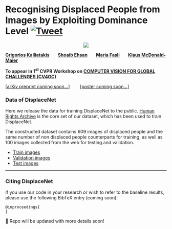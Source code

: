 # Recognising Displaced People from Images by Exploiting Dominance Level [![Tweet](https://img.shields.io/twitter/url/http/shields.io.svg?style=social)](https://twitter.com/intent/tweet?text=DisplaceNet:%20Recognising%20Displaced%20People%20from%20Images%20by%20Exploiting%20Dominance%20Level&url=https://github.com/GKalliatakis/DisplaceNet&hashtags=ML,DeepLearning,CNNs,HumanRights,HumanRightsViolations,ComputerVisionForHumanRights)

<p align="center">
  <img src="https://github.com/GKalliatakis/DisplaceNet/blob/master/DisplaceNet.png?raw=true"/>
</p>


**[Grigorios Kalliatakis](https://scholar.google.com/citations?user=LMY5lhwAAAAJ&hl=en&oi=ao)
 &nbsp;&nbsp;&nbsp;&nbsp;&nbsp;&nbsp; [Shoaib Ehsan](https://scholar.google.com/citations?user=40KlWugAAAAJ&hl=en)
 &nbsp;&nbsp;&nbsp;&nbsp;&nbsp;&nbsp; [Maria Fasli](https://scholar.google.com/citations?user=Hg2osmAAAAAJ&hl=en)
 &nbsp;&nbsp;&nbsp;&nbsp;&nbsp;&nbsp; [Klaus McDonald-Maier](https://scholar.google.com/citations?user=xYARJTQAAAAJ&hl=en) &nbsp; &nbsp;**

**To appear in 1<sup>st</sup> CVPR Workshop on [COMPUTER VISION FOR GLOBAL CHALLENGES (CV4GC)](https://www.cv4gc.org/)**


[[arXiv preprint coming soon...]]() &nbsp;&nbsp;&nbsp;&nbsp;&nbsp;&nbsp; [[poster coming soon...]]()



### Data of DisplaceNet

Here we release the data for training DisplaceNet to the public.
[Human Rights Archive](https://github.com/GKalliatakis/Human-Rights-Archive-CNNs) is the core set of our dataset, which has been used to train DisplaceNet.

The constructed dataset contains 609 images of displaced people and the same number of non displaced
people counterparts for training, as well as 100 images collected from the web for testing and validation.

* [Train images](https://github.com/GKalliatakis/DisplaceNet/releases/download/v1.0/train.zip)
* [Validation images](https://github.com/GKalliatakis/DisplaceNet/releases/download/v1.0/val.zip)
* [Test images](https://github.com/GKalliatakis/DisplaceNet/releases/download/v1.0/test.zip)


---

### Citing DisplaceNet

If you use our code in your research or wish to refer to the baseline results, please use the following BibTeX entry (coming soon):

    @inproceedings{
    }



:electric_plug: Repo will be updated with more details soon!